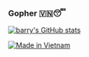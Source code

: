 ### Gopher 🇻🇳😴

[![barry's GitHub stats](https://github-readme-stats.vercel.app/api?username=barrydevp&count_private=true&show_icons=true)](https://github.com/barrydevp)

[![Made in Vietnam](https://raw.githubusercontent.com/webuild-community/badge/master/svg/made.svg)](https://webuild.community)
